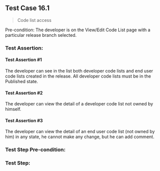 ## Test Case 16.1

> Code list access

Pre-condition: The developer is on the View/Edit Code List page with a particular release branch selected.

### Test Assertion:

#### Test Assertion #1
The developer can see in the list both developer code lists and end user code lists created in the release. All developer code lists must be in the Published state.

#### Test Assertion #2
The developer can view the detail of a developer code list not owned by himself.

#### Test Assertion #3
The developer can view the detail of an end user code list (not owned by him) in any state, he cannot make any change, but he can add comment.

### Test Step Pre-condition:



### Test Step: